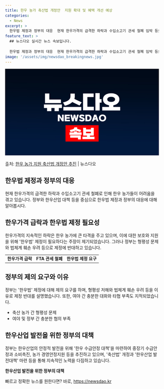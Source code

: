 ```yaml
---
title: 한우 농가 축산법 개정안  지원 확대 및 혜택 개선 예상
categories:
  - News
excerpt: >
  한우법 제정과 정부의 대응  현재 한우가격의 급격한 하락과 수입소고기 관세 철폐 임박 등으로 한우 농가들이 …
feature_text: >
  ## 뉴스다오 실시간 뉴스 속보입니다.

  한우법 제정과 정부의 대응  현재 한우가격의 급격한 하락과 수입소고기 관세 철폐 임박 등으로 한우 농가들이 …
image: '/assets/img/newsdao_breakingnews.jpg'
---
```


![뉴스다오 속보](/assets/img/newsdao_breakingnews.jpg)

<p>출처: <a href="https://newsdao.kr/4040" rel="dofollow">한우 농가 지원 축산법 개정안 추진</a> | 뉴스다오</p>

<h2 data-ke-size="size26">한우법 제정과 정부의 대응</h2>
<p data-ke-size="size16">현재 한우가격의 급격한 하락과 수입소고기 관세 철폐로 인해 한우 농가들이 어려움을 겪고 있습니다. 정부와 한우산업 대책 등을 중심으로 한우법 제정과 정부의 대응에 대해 알아봅시다.</p>

<h2>한우가격 급락과 한우법 제정 필요성</h2>
<p data-ke-size="size16">한우가격의 지속적인 하락은 한우 농가에 큰 타격을 주고 있으며, 이에 대한 보호와 지원을 위해 '한우법' 제정이 필요하다는 주장이 제기되었습니다. 그러나 정부는 형평성 문제와 법체계 훼손 우려 등으로 제정에 반대하고 있습니다.</p>
<table>
    <tr>
        <td style="text-align: center; height: 17px;"><b>한우가격 급락</b></td>
        <td style="text-align: center; height: 17px;"><b>FTA 관세 철폐</b></td>
        <td style="text-align: center; height: 17px;"><b>한우법 제정 요구</b></td>
    </tr>
</table>

<h2>정부의 제의 요구와 이유</h2>
<p data-ke-size="size16">정부는 '한우법' 제정에 대해 제의 요구를 하며, 형평성 저해와 법체계 훼손 우려 등을 이유로 제정 반대를 설명했습니다. 또한, 여야 간 충분한 대화와 타협 부족도 지적되었습니다.</p>
<ul>
    <li>축산 농가 간 형평성 문제</li>
    <li>여야 및 정부 간 충분한 협의 부족</li>
</ul>

<h2>한우산업 발전을 위한 정부의 대책</h2>
<p data-ke-size="size16">정부는 한우산업의 안정적 발전을 위해 '한우 수급안정 대책'을 마련하여 중장기 수급안정과 소비촉진, 농가 경영안정지원 등을 추진하고 있으며, '축산법' 개정과 '한우산업 발전대책' 마련 등을 통해 지속적인 노력을 다짐하고 있습니다.</p>
<td style="text-align: center; height: 17px;"><b>한우산업 발전을 위한 정부의 대책</b></td> 

빠르고 정확한 뉴스를 원한다면? 바로, <a href="https://newsdao.kr" rel="dofollow">https://newsdao.kr</a>


